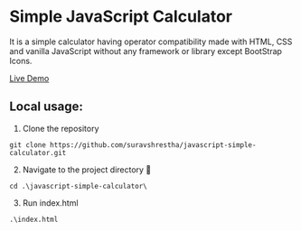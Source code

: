 # Simple JavaScript Calculator
It is a simple calculator having operator compatibility made with HTML, CSS and vanilla JavaScript without any framework or library except BootStrap Icons.

[Live Demo](https://suravshrestha.github.io/javascript-simple-calculator/)

## Local usage:
1.  Clone the repository 
```
git clone https://github.com/suravshrestha/javascript-simple-calculator.git
```

2.  Navigate to the project directory :open_file_folder:
```
cd .\javascript-simple-calculator\
```

3.  Run index.html
```
.\index.html
```
